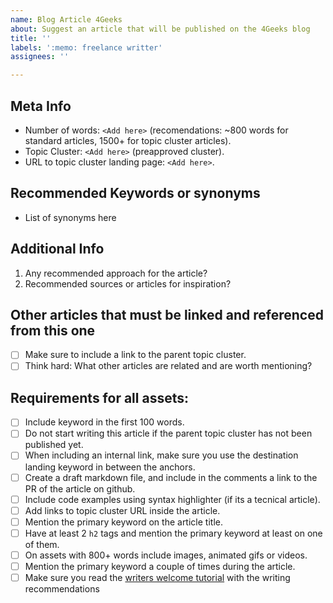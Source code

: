 ```yaml
---
name: Blog Article 4Geeks
about: Suggest an article that will be published on the 4Geeks blog
title: ''
labels: ':memo: freelance writter'
assignees: ''

---
```


## Meta Info

- Number of words: `<Add here>` (recomendations: ~800 words for standard articles, 1500+ for topic cluster articles).
- Topic Cluster: `<Add here>` (preapproved cluster).
- URL to topic cluster landing page: `<Add here>`.

## Recommended Keywords or synonyms

- List of synonyms here

## Additional Info

1. Any recommended approach for the article?
2. Recommended sources or articles for inspiration?

## Other articles that must be linked and referenced from this one

- [ ] Make sure to include a link to the parent topic cluster.
- [ ] Think hard: What other articles are related and are worth mentioning?

## Requirements for all assets:

- [ ] Include keyword in the first 100 words.
- [ ] Do not start writing this article if the parent topic cluster has not been published yet.
- [ ] When including an internal link, make sure you use the destination landing keyword in between the anchors.
- [ ] Create a draft markdown file, and include in the comments a link to the PR of the article on github.
- [ ] Include code examples using syntax highlighter (if its a tecnical article).
- [ ] Add links to topic cluster URL inside the article.
- [ ] Mention the primary keyword on the article title.
- [ ] Have at least 2 `h2` tags and mention the primary keyword at least on one of them.
- [ ] On assets with 800+ words include images, animated gifs or videos.
- [ ] Mention the primary keyword a couple of times during the article.
- [ ] Make sure you read the [writers welcome tutorial](https://4geeksacademy.notion.site/Writers-Welcome-Tutorial-6a056b9a89d74b51b47692998d6d679f) with the writing recommendations
